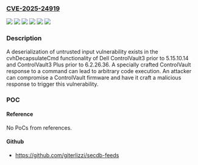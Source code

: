### [CVE-2025-24919](https://cve.mitre.org/cgi-bin/cvename.cgi?name=CVE-2025-24919)
![](https://img.shields.io/static/v1?label=Product&message=BCM5820X&color=blue)
![](https://img.shields.io/static/v1?label=Product&message=ControlVault3%20Plus&color=blue)
![](https://img.shields.io/static/v1?label=Product&message=ControlVault3&color=blue)
![](https://img.shields.io/static/v1?label=Version&message=0%20&color=brightgreen)
![](https://img.shields.io/static/v1?label=Version&message=NA%20&color=brightgreen)
![](https://img.shields.io/static/v1?label=Vulnerability&message=CWE-502%20Deserialization%20of%20Untrusted%20Data&color=brightgreen)

### Description

A deserialization of untrusted input vulnerability exists in the cvhDecapsulateCmd functionality of Dell ControlVault3 prior to 5.15.10.14 and ControlVault3 Plus prior to 6.2.26.36. A specially crafted ControlVault response to a command can lead to arbitrary code execution. An attacker can compromise a ControlVault firmware and have it craft a malicious response to trigger this vulnerability.

### POC

#### Reference
No PoCs from references.

#### Github
- https://github.com/giterlizzi/secdb-feeds


